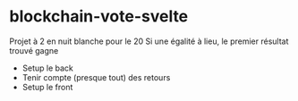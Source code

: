 # blockchain-vote-svelte
Projet à 2 en nuit blanche pour le 20
Si une égalité à lieu, le premier résultat trouvé gagne

- Setup le back
- Tenir compte (presque tout) des retours
- Setup le front

